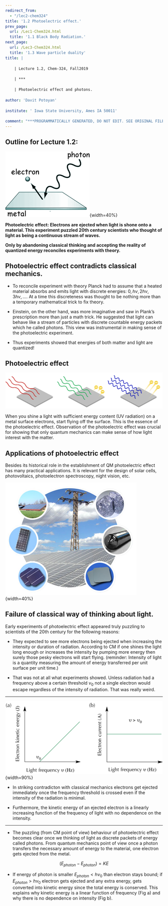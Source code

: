 ```yaml
---
redirect_from:
  - "/lec2-chem324"
title: '1.2 Photoelectric effect.'
prev_page:
  url: /Lec1-Chem324.html
  title: '1.1 Black Body Radiation.'
next_page:
  url: /Lec3-Chem324.html
  title: '1.3 Wave particle duality'
title: |

    | Lecture 1.2, Chem-324, Fall2019

    | ***

    | Photoelectric effect and photons.

author: 'Davit Potoyan'

institute: ' Iowa State University, Ames IA 50011'

comment: "***PROGRAMMATICALLY GENERATED, DO NOT EDIT. SEE ORIGINAL FILES IN /content***"
---
```



## Outline for Lecture 1.2: 

![](./images/lec2_intro.png){width=40%}

**Photoelectric effect: Electrons are ejected when light is shone onto a material. This experiment puzzled 20th century scientists who thought of light as being a continuous stream of waves.**

**Only by abandoning classical thinking and accepting the reality of quantized energy reconciles experiments with theory.**

## Photoelectric effect contradicts classical mechanics.

- To reconcile experiment with theory Planck had to assume that a heated material absorbs and emits light with discrete energies: $0, h\nu, 2h\nu, 3h\nu, …$.  At a time this discreteness was thought to be nothing more than a temporary mathematical trick to fix theory. 

- Einstein, on the other hand, was more imaginative and saw in Plank’s prescription more than just a math trick. He suggested that light can behave like a stream of particles with discrete countable energy packets which he called photons. This view was instrumental in making sense of the photoelectric experiment. 

-  Thus experiments showed that energies of both matter and light are quantized!



## Photoelectric effect

![](./images/lect2_Eflying.png)

When you shine a light with sufficient energy content (UV radiation) on a metal surface electrons, start flying off the surface. This is the essence of the photoelectric effect. Observation of the photoelectric effect was crucial for showing that only quantum mechanics can make sense of how light interest with the matter.


## Applications of photoelectric effect

Besides its historical role in the establishment of QM photoelectric effect has many practical applications. It is relevant for the design of solar cells, photovoltaics, photoelectron spectroscopy, night vision, etc. 

![](./images/lec2_applic.jpg){width=40%}


## Failure of classical way of thinking about light. 

Early experiments of photoelectric effect appeared truly puzzling to scientists of the 20th century for the following reasons:

- They expected to see more electrons being ejected when increasing the intensity or duration of radiation. According to CM if one shines the light long enough or increases the intensity by pumping more energy then surely those pesky electrons will start flying. 
  (reminder: Intensity of light is a quantity measuring the amount of energy transferred per unit surface per unit time.)

- That was not at all what experiments showed. Unless radiation had a frequency above a certain threshold $\nu_0$ not a single electron would escape regardless of the intensity of radiation. That was really weird. 

---

![](./images/lec2_KE.png){width=90%}

- In striking contradicton with classical mechanics electrons  get ejected immediately once the frequency threshold is crossed even if the intensity of the radiation is minimal. 

- Furthermore, the kinetic energy of an ejected electron is a linearly increasing function of the frequency of light with no dependence on the intensity.  

---

- The puzzling (from CM point of view) behaviour of photoelectric effect becomes clear once we thinking of light as discrete packets of energy called photons. From quantum mechanics point of view once a photon transfers the necessary amount of energy to the material, one electron gets ejected from the metal. 

$$(E_{photon}-E_{photon})=KE$$

- If energy of photon is smaller $E_{photon} < h\nu_0$  than electron stays bound; if $E_{photon}> h\nu_0$ electron gets ejected and any extra energy, gets converted into kinetic energy since the total energy is conserved. This explains why kinetic energy is a linear function of frequency (Fig a) and why there is no dependence on intensity (Fig b).






